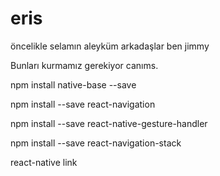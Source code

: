 # eris
öncelikle selamın aleyküm arkadaşlar ben jimmy

Bunları kurmamız gerekiyor canıms.

npm install native-base --save

npm install --save react-navigation

npm install --save react-native-gesture-handler

npm install --save react-navigation-stack

react-native link
